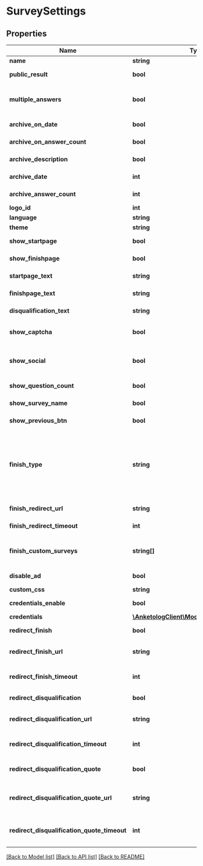 # SurveySettings

## Properties
Name | Type | Description | Notes
------------ | ------------- | ------------- | -------------
**name** | **string** | Название опроса | 
**public_result** | **bool** | Публичные результаты опроса | 
**multiple_answers** | **bool** | Респондент может несколько раз заполнять опрос с одного IP | 
**archive_on_date** | **bool** | Архивировать анкету по дате | 
**archive_on_answer_count** | **bool** | Архивировать анкету по кол-ву ответов | 
**archive_description** | **bool** | Причина архивирования | 
**archive_date** | **int** | Дата архивации анкеты в формате timestamp | [optional] 
**archive_answer_count** | **int** | Кол-во ответов для архивации анкеты | [optional] 
**logo_id** | **int** |  | [optional] 
**language** | **string** | Язык опроса | 
**theme** | **string** | Цветовая схема опроса | 
**show_startpage** | **bool** | Отображать страницу приветствия | 
**show_finishpage** | **bool** | Отображать страницу завершения | 
**startpage_text** | **string** | Текст на странице приветствия | [optional] 
**finishpage_text** | **string** | Текст на странице завершения | [optional] 
**disqualification_text** | **string** | Текст на странице дисквалификации | [optional] 
**show_captcha** | **bool** | Отображать капчу перед завершения опроса | 
**show_social** | **bool** | Кнопки \&quot;поделиться\&quot; на странице завершения | 
**show_question_count** | **bool** | Отображать количество вопросов | 
**show_survey_name** | **bool** | Отображать название опроса | 
**show_previous_btn** | **bool** | Копка \&quot;назад\&quot; | 
**finish_type** | **string** | Тип завершения анкеты  * &#x60;our-survey&#x60; - опросы от anketolog.ru (по умолчанию) * &#x60;custom-survey&#x60; - собственные опросы * &#x60;redirect&#x60; - перенаправление на другой URL | 
**finish_redirect_url** | **string** | URL для редиректа [finish_type&#x3D;redirect] | [optional] 
**finish_redirect_timeout** | **int** | Таймаут редиректа [finish_type&#x3D;redirect] | [optional] 
**finish_custom_surveys** | **string[]** | Анкеты на странице завершения [finish_type&#x3D;custom-survey] | [optional] 
**disable_ad** | **bool** | Отключить рекламу в опросе | 
**custom_css** | **string** | Пользовательская CSS | [optional] 
**credentials_enable** | **bool** | Заполнения опроса по логину и паролю | 
**credentials** | [**\AnketologClient\Model\SurveyCredential[]**](SurveyCredential.md) |  | 
**redirect_finish** | **bool** | Включить редирект при завершении анкеты | [optional] 
**redirect_finish_url** | **string** | URL страницы для редиректа при завершении анкеты | [optional] 
**redirect_finish_timeout** | **int** | Таймаут редиректа в секундах (0 - 60сек) при завершении анкеты | [optional] 
**redirect_disqualification** | **bool** | Включить редирект при дисквалификации | [optional] 
**redirect_disqualification_url** | **string** | URL страницы для редиректа при дисквалификации | [optional] 
**redirect_disqualification_timeout** | **int** | Таймаут редиректа в секундах (0 - 60сек) при дисквалификации | [optional] 
**redirect_disqualification_quote** | **bool** | Включить редирект при дисквалификации по квоте | [optional] 
**redirect_disqualification_quote_url** | **string** | URL страницы для редиректа при дисквалификации по квоте | [optional] 
**redirect_disqualification_quote_timeout** | **int** | Таймаут редиректа в секундах (0 - 60сек) при дисквалификации по квоте | [optional] 

[[Back to Model list]](../README.md#documentation-for-models) [[Back to API list]](../README.md#documentation-for-api-endpoints) [[Back to README]](../README.md)


